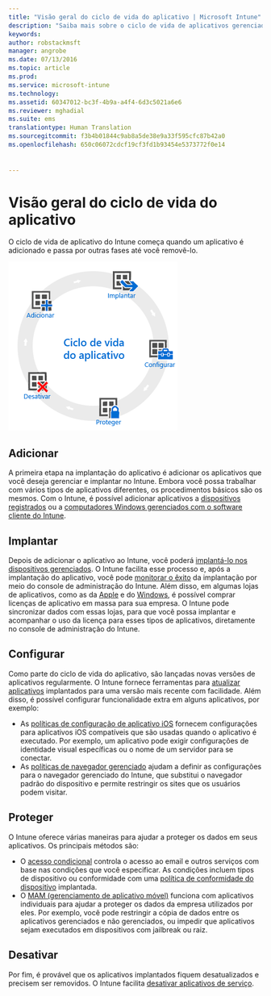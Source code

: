 ```yaml
---
title: "Visão geral do ciclo de vida do aplicativo | Microsoft Intune"
description: "Saiba mais sobre o ciclo de vida de aplicativos gerenciados pelo Intune, desde sua adição até sua eventual aposentadoria."
keywords: 
author: robstackmsft
manager: angrobe
ms.date: 07/13/2016
ms.topic: article
ms.prod: 
ms.service: microsoft-intune
ms.technology: 
ms.assetid: 60347012-bc3f-4b9a-a4f4-6d3c5021a6e6
ms.reviewer: mghadial
ms.suite: ems
translationtype: Human Translation
ms.sourcegitcommit: f3b4b01844c9ab8a5de38e9a33f595cfc87b42a0
ms.openlocfilehash: 650c06072cdcf19cf3fd1b93454e5373772f0e14


---
```


# Visão geral do ciclo de vida do aplicativo

O ciclo de vida de aplicativo do Intune começa quando um aplicativo é adicionado e passa por outras fases até você removê-lo.

![O ciclo de vida do aplicativo](./media/app-lifecycle.png "the Intune app lifecycle")

## Adicionar

A primeira etapa na implantação do aplicativo é adicionar os aplicativos que você deseja gerenciar e implantar no Intune. Embora você possa trabalhar com vários tipos de aplicativos diferentes, os procedimentos básicos são os mesmos. Com o Intune, é possível adicionar aplicativos a [dispositivos registrados](add-apps-for-mobile-devices-in-microsoft-intune.md) ou a [computadores Windows gerenciados com o software cliente do Intune](add-apps-for-windows-pcs-in-microsoft-intune.md).

## Implantar

Depois de adicionar o aplicativo ao Intune, você poderá [implantá-lo nos dispositivos gerenciados](deploy-apps.md). O Intune facilita esse processo e, após a implantação do aplicativo, você pode [monitorar o êxito](monitor-apps-in-microsoft-intune.md) da implantação por meio do console de administração do Intune. Além disso, em algumas lojas de aplicativos, como as da [Apple](manage-ios-apps-you-purchased-through-a-volume-purchase-program-with-microsoft-intune.md) e do [Windows](manage-apps-you-purchased-from-the-windows-store-for-business-with-microsoft-intune.md), é possível comprar licenças de aplicativo em massa para sua empresa. O Intune pode sincronizar dados com essas lojas, para que você possa implantar e acompanhar o uso da licença para esses tipos de aplicativos, diretamente no console de administração do Intune.

## Configurar

Como parte do ciclo de vida do aplicativo, são lançadas novas versões de aplicativos regularmente. O Intune fornece ferramentas para [atualizar aplicativos](update-apps-using-microsoft-intune.md) implantados para uma versão mais recente com facilidade. Além disso, é possível configurar funcionalidade extra em alguns aplicativos, por exemplo:
- As [políticas de configuração de aplicativo iOS](configure-ios-apps-with-mobile-app-configuration-policies-in-microsoft-intune.md) fornecem configurações para aplicativos iOS compatíveis que são usadas quando o aplicativo é executado. Por exemplo, um aplicativo pode exigir configurações de identidade visual específicas ou o nome de um servidor para se conectar.
- As [políticas de navegador gerenciado](manage-internet-access-using-managed-browser-policies.md) ajudam a definir as configurações para o navegador gerenciado do Intune, que substitui o navegador padrão do dispositivo e permite restringir os sites que os usuários podem visitar.

## Proteger

O Intune oferece várias maneiras para ajudar a proteger os dados em seus aplicativos. Os principais métodos são:
- O [acesso condicional](restrict-access-to-email-and-o365-services-with-microsoft-intune.md) controla o acesso ao email e outros serviços com base nas condições que você especificar. As condições incluem tipos de dispositivo ou conformidade com uma [política de conformidade do dispositivo](introduction-to-device-compliance-policies-in-microsoft-intune.md) implantada.
- O [MAM (gerenciamento de aplicativo móvel)](protect-app-data-using-mobile-app-management-policies-with-microsoft-intune.md) funciona com aplicativos individuais para ajudar a proteger os dados da empresa utilizados por eles. Por exemplo, você pode restringir a cópia de dados entre os aplicativos gerenciados e não gerenciados, ou impedir que aplicativos sejam executados em dispositivos com jailbreak ou raiz.

## Desativar

Por fim, é provável que os aplicativos implantados fiquem desatualizados e precisem ser removidos. O Intune facilita [desativar aplicativos de serviço](retire-apps-using-microsoft-intune.md).



<!--HONumber=Aug16_HO2-->



